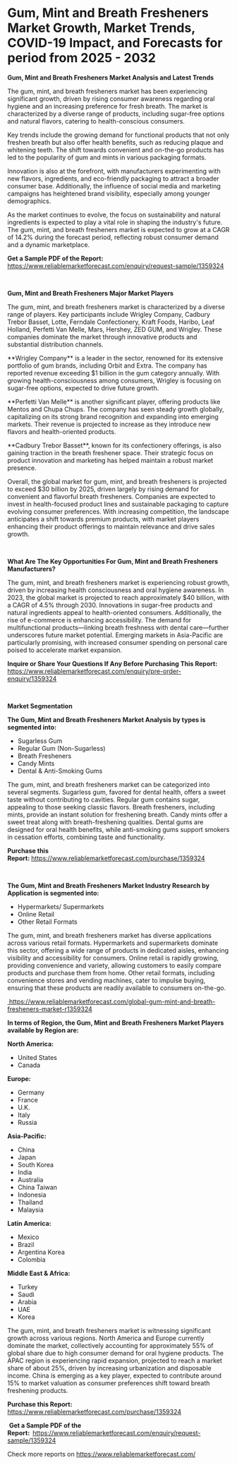 <p><h1>Gum, Mint and Breath Fresheners Market Growth, Market Trends, COVID-19 Impact, and Forecasts for period from 2025 - 2032</h1></p><p><strong>Gum, Mint and Breath Fresheners Market Analysis and Latest Trends</strong></p>
<p><p>The gum, mint, and breath fresheners market has been experiencing significant growth, driven by rising consumer awareness regarding oral hygiene and an increasing preference for fresh breath. The market is characterized by a diverse range of products, including sugar-free options and natural flavors, catering to health-conscious consumers. </p><p>Key trends include the growing demand for functional products that not only freshen breath but also offer health benefits, such as reducing plaque and whitening teeth. The shift towards convenient and on-the-go products has led to the popularity of gum and mints in various packaging formats. </p><p>Innovation is also at the forefront, with manufacturers experimenting with new flavors, ingredients, and eco-friendly packaging to attract a broader consumer base. Additionally, the influence of social media and marketing campaigns has heightened brand visibility, especially among younger demographics. </p><p>As the market continues to evolve, the focus on sustainability and natural ingredients is expected to play a vital role in shaping the industry's future. The gum, mint, and breath fresheners market is expected to grow at a CAGR of 14.2% during the forecast period, reflecting robust consumer demand and a dynamic marketplace.</p></p>
<p><strong>Get a Sample PDF of the Report:&nbsp;</strong> <a href="https://www.reliablemarketforecast.com/enquiry/request-sample/1359324?utm_campaign=3225&utm_medium=2&utm_source=Github&utm_content=ia&utm_term=22032025&utm_id=gum-mint-and-breath-fresheners">https://www.reliablemarketforecast.com/enquiry/request-sample/1359324</a></p>
<p>&nbsp;</p>
<p><strong>Gum, Mint and Breath Fresheners Major Market Players</strong></p>
<p><p>The gum, mint, and breath fresheners market is characterized by a diverse range of players. Key participants include Wrigley Company, Cadbury Trebor Basset, Lotte, Ferndale Confectionery, Kraft Foods, Haribo, Leaf Holland, Perfetti Van Melle, Mars, Hershey, ZED GUM, and Wrigley. These companies dominate the market through innovative products and substantial distribution channels.</p><p>**Wrigley Company** is a leader in the sector, renowned for its extensive portfolio of gum brands, including Orbit and Extra. The company has reported revenue exceeding $1 billion in the gum category annually. With growing health-consciousness among consumers, Wrigley is focusing on sugar-free options, expected to drive future growth. </p><p>**Perfetti Van Melle** is another significant player, offering products like Mentos and Chupa Chups. The company has seen steady growth globally, capitalizing on its strong brand recognition and expanding into emerging markets. Their revenue is projected to increase as they introduce new flavors and health-oriented products.</p><p>**Cadbury Trebor Basset**, known for its confectionery offerings, is also gaining traction in the breath freshener space. Their strategic focus on product innovation and marketing has helped maintain a robust market presence.</p><p>Overall, the global market for gum, mint, and breath fresheners is projected to exceed $30 billion by 2025, driven largely by rising demand for convenient and flavorful breath fresheners. Companies are expected to invest in health-focused product lines and sustainable packaging to capture evolving consumer preferences. With increasing competition, the landscape anticipates a shift towards premium products, with market players enhancing their product offerings to maintain relevance and drive sales growth.</p></p>
<p>&nbsp;</p>
<p><strong>What Are The Key Opportunities For Gum, Mint and Breath Fresheners Manufacturers?</strong></p>
<p><p>The gum, mint, and breath fresheners market is experiencing robust growth, driven by increasing health consciousness and oral hygiene awareness. In 2023, the global market is projected to reach approximately $40 billion, with a CAGR of 4.5% through 2030. Innovations in sugar-free products and natural ingredients appeal to health-oriented consumers. Additionally, the rise of e-commerce is enhancing accessibility. The demand for multifunctional products—linking breath freshness with dental care—further underscores future market potential. Emerging markets in Asia-Pacific are particularly promising, with increased consumer spending on personal care poised to accelerate market expansion.</p></p>
<p><strong>Inquire or Share Your Questions If Any Before Purchasing This Report:</strong> <a href="https://www.reliablemarketforecast.com/enquiry/pre-order-enquiry/1359324?utm_campaign=3225&utm_medium=2&utm_source=Github&utm_content=ia&utm_term=22032025&utm_id=gum-mint-and-breath-fresheners">https://www.reliablemarketforecast.com/enquiry/pre-order-enquiry/1359324</a></p>
<p>&nbsp;</p>
<p><strong>Market Segmentation</strong></p>
<p><strong>The Gum, Mint and Breath Fresheners Market Analysis by types is segmented into:</strong></p>
<p><ul><li>Sugarless Gum</li><li>Regular Gum (Non-Sugarless)</li><li>Breath Fresheners</li><li>Candy Mints</li><li>Dental & Anti-Smoking Gums</li></ul></p>
<p><p>The gum, mint, and breath fresheners market can be categorized into several segments. Sugarless gum, favored for dental health, offers a sweet taste without contributing to cavities. Regular gum contains sugar, appealing to those seeking classic flavors. Breath fresheners, including mints, provide an instant solution for freshening breath. Candy mints offer a sweet treat along with breath-freshening qualities. Dental gums are designed for oral health benefits, while anti-smoking gums support smokers in cessation efforts, combining taste and functionality.</p></p>
<p><strong>Purchase this Report:&nbsp;</strong><a href="https://www.reliablemarketforecast.com/purchase/1359324?utm_campaign=3225&utm_medium=2&utm_source=Github&utm_content=ia&utm_term=22032025&utm_id=gum-mint-and-breath-fresheners">https://www.reliablemarketforecast.com/purchase/1359324</a></p>
<p>&nbsp;</p>
<p><strong>The Gum, Mint and Breath Fresheners Market Industry Research by Application is segmented into:</strong></p>
<p><ul><li>Hypermarkets/ Supermarkets</li><li>Online Retail</li><li>Other Retail Formats</li></ul></p>
<p><p>The gum, mint, and breath fresheners market has diverse applications across various retail formats. Hypermarkets and supermarkets dominate this sector, offering a wide range of products in dedicated aisles, enhancing visibility and accessibility for consumers. Online retail is rapidly growing, providing convenience and variety, allowing customers to easily compare products and purchase them from home. Other retail formats, including convenience stores and vending machines, cater to impulse buying, ensuring that these products are readily available to consumers on-the-go.</p></p>
<p><a href="https://www.reliablemarketforecast.com/global-gum-mint-and-breath-fresheners-market-r1359324?utm_campaign=3225&utm_medium=2&utm_source=Github&utm_content=ia&utm_term=22032025&utm_id=gum-mint-and-breath-fresheners">&nbsp;https://www.reliablemarketforecast.com/global-gum-mint-and-breath-fresheners-market-r1359324</a></p>
<p><strong>In terms of Region, the Gum, Mint and Breath Fresheners Market Players available by Region are:</strong></p>
<p>
    <p> <strong> North America: </strong>
        <ul>
            <li>United States</li>
            <li>Canada</li>
        </ul>
        </p> 
    <p> <strong> Europe: </strong>
        <ul>
            <li>Germany</li>
            <li>France</li>
            <li>U.K.</li>
            <li>Italy</li>
            <li>Russia</li>
        </ul>
        </p> 
    <p> <strong> Asia-Pacific: </strong>
        <ul>
            <li>China</li>
            <li>Japan</li>
            <li>South Korea</li>
            <li>India</li>
            <li>Australia</li>
            <li>China Taiwan</li>
            <li>Indonesia</li>
            <li>Thailand</li>
            <li>Malaysia</li>
        </ul>
        </p> 
    <p> <strong> Latin America: </strong>
        <ul>
            <li>Mexico</li>
            <li>Brazil</li>
            <li>Argentina Korea</li>
            <li>Colombia</li>
        </ul>
        </p> 
    <p> <strong> Middle East & Africa: </strong>
        <ul>
            <li>Turkey</li>
            <li>Saudi</li>
            <li>Arabia</li>
            <li>UAE</li>
            <li>Korea</li>
        </ul>
    </p>
    </p>
<p><p>The gum, mint, and breath fresheners market is witnessing significant growth across various regions. North America and Europe currently dominate the market, collectively accounting for approximately 55% of global share due to high consumer demand for oral hygiene products. The APAC region is experiencing rapid expansion, projected to reach a market share of about 25%, driven by increasing urbanization and disposable income. China is emerging as a key player, expected to contribute around 15% to market valuation as consumer preferences shift toward breath freshening products.</p></p>
<p><strong>Purchase this Report: </strong><a href="https://www.reliablemarketforecast.com/purchase/1359324?utm_campaign=3225&utm_medium=2&utm_source=Github&utm_content=ia&utm_term=22032025&utm_id=gum-mint-and-breath-fresheners">https://www.reliablemarketforecast.com/purchase/1359324</a></p>
<p>&nbsp;<strong>Get a Sample PDF of the Report:&nbsp;&nbsp;</strong><a href="https://www.reliablemarketforecast.com/enquiry/request-sample/1359324?utm_campaign=3225&utm_medium=2&utm_source=Github&utm_content=ia&utm_term=22032025&utm_id=gum-mint-and-breath-fresheners">https://www.reliablemarketforecast.com/enquiry/request-sample/1359324</a></p>
<p><strong></strong></p>
<p>Check more reports on <a href="https://www.reliablemarketforecast.com/?utm_campaign=3225&utm_medium=2&utm_source=Github&utm_content=ia&utm_term=22032025&utm_id=gum-mint-and-breath-fresheners">https://www.reliablemarketforecast.com/</a></p>